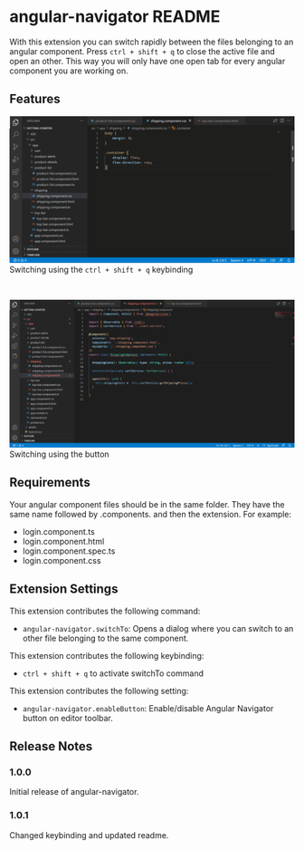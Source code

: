 # angular-navigator README

With this extension you can switch rapidly between the files belonging to an angular component. Press `ctrl + shift + q` to close the active file and open an other. This way you will only have one open tab for every angular component you are working on.
## Features

![feature using keybinding to switch](images/feature-1.gif)
Switching using the `ctrl + shift + q` keybinding

<br>

![feature using button to switch](images/feature-2.gif)
Switching using the button

## Requirements
Your angular component files should be in the same folder. They have the same name followed by .components. and then the extension.
For example:
* login.component.ts
* login.component.html
* login.component.spec.ts
* login.component.css
## Extension Settings

This extension contributes the following command:

* `angular-navigator.switchTo`: Opens a dialog where you can switch to an other file belonging to the same component.

This extension contributes the following keybinding:

* `ctrl + shift + q` to activate switchTo command

This extension contributes the following setting:

* `angular-navigator.enableButton`: Enable/disable Angular Navigator button on editor toolbar.

<!-- ## Known Issues

Calling out known issues can help limit users opening duplicate issues against your extension. -->

## Release Notes
### 1.0.0

Initial release of angular-navigator.

### 1.0.1

Changed keybinding and updated readme.


<!-- ### 1.0.1

Fixed issue #.

### 1.1.0

Added features X, Y, and Z. -->
